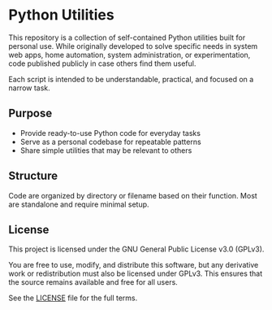 # Python Utilities

This repository is a collection of self-contained Python utilities built for personal use. While originally developed to solve specific needs in system web apps, home automation, system administration, or experimentation, code published publicly in case others find them useful.

Each script is intended to be understandable, practical, and focused on a narrow task.

## Purpose

- Provide ready-to-use Python code for everyday tasks
- Serve as a personal codebase for repeatable patterns
- Share simple utilities that may be relevant to others

## Structure

Code are organized by directory or filename based on their function. Most are standalone and require minimal setup.

## License

This project is licensed under the GNU General Public License v3.0 (GPLv3).

You are free to use, modify, and distribute this software, but any derivative work or redistribution must also be licensed under GPLv3. This ensures that the source remains available and free for all users.

See the [LICENSE](./LICENSE) file for the full terms.
